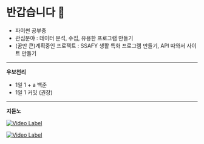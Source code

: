 # 반갑습니다 👋

- 파이썬 공부중
- 관심분야 : 데이터 분석, 수집, 유용한 프로그램 만들기
- (꿈만 큰)계획중인 프로젝트 : SSAFY 생활 특화 프로그램 만들기, API 따와서 사이트 만들기

---

**우보천리**

- 1일 1 + a 백준
- 1일 1 커밋 (권장)
---

**지듣노**

[![Video Label](http://img.youtube.com/vi/QsCFCB5Ms0/0.jpg)](https://youtube.com/watch?v=_QsCFCB5Ms0)

[![Video Label](http://img.youtube.com/vi/E244Db-Cd5I/0.jpg)](https://youtu.be/E244Db-Cd5I)
